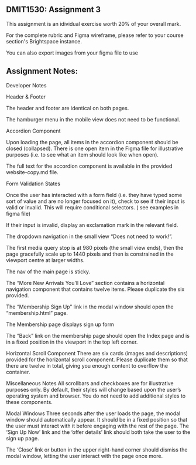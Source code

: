## DMIT1530: Assignment 3

This assignment is an idividual exercise worth 20% of your overall mark. 

For the complete rubric and Figma wireframe, please refer to your course section's Brightspace instance. 

You can also export images from your figma file to use


## Assignment Notes:

Developer Notes


Header & Footer

The header and footer are identical on both pages. 

The hamburger menu in the mobile view does not need to be functional.


Accordion Component

Upon loading the page, all items in the accordion component should be closed (collapsed). There is one open item in the Figma file for illustrative purposes (i.e. to see what an item should look like when open). 

The full text for the accordion component is available in the provided website-copy.md file. 


Form Validation States
 
Once the user has interacted with a form field (i.e. they have typed some sort of value and are no longer focused on it), check to see if their input is valid or invalid. This will require conditional selectors. ( see examples in figma file)

If their input is invalid, display an exclamation mark in the relevant field. 


The dropdown navigation in the small view “Does not need to work!”.

The first media query stop is at 980 pixels (the small view ends), then the page gracefully scale up to 1440 pixels and then is constrained in the viewport centre at larger widths.

The nav of the main page is sticky.

The “More New Arrivals You’ll Love” section contains a horizontal navigation component that contains twelve items.  Please duplicate the six provided.

The “Membership Sign Up” link in the modal window should open the “membership.html” page.

The Membership page displays sign up form

The “Back” link on the membership page should open the Index page and is in a fixed position in the viewport in the top left corner. 

Horizontal Scroll Component
There are six cards (images and descriptions) provided for the horizontal scroll component. Please duplicate them so that there are twelve in total, giving you enough content to overflow the container.

Miscellaneous Notes
All scrollbars and checkboxes are for illustrative purposes only. By default, their styles will change based upon the user’s operating system and browser. You do not need to add additional styles to these components. 

Modal Windows
Three seconds after the user loads the page, the modal window should automatically appear. It should be in a fixed position so that the user must interact with it before engaging with the rest of the page.
The ‘Sign Up Now’ link and the ‘offer details’ link should both take the user to the sign up page.

The ‘Close’ link or button in the upper right-hand corner should dismiss the modal window, letting the user interact with the page once more.